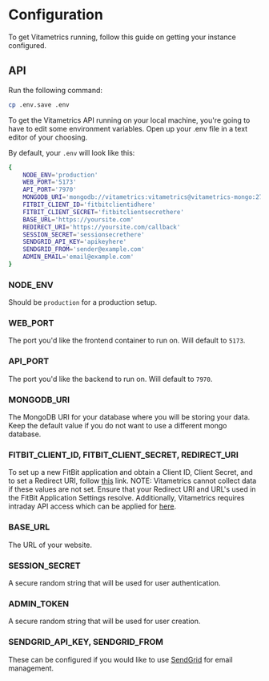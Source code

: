 # Configuration

To get Vitametrics running, follow this guide on getting your instance configured.

## API

Run the following command:

```bash
cp .env.save .env
```

To get the Vitametrics API running on your local machine, you're going to have to edit some environment variables. Open up your .env file
in a text editor of your choosing.

By default, your ```.env``` will look like this:
```bash
{
    NODE_ENV='production'
    WEB_PORT='5173'
    API_PORT='7970'
    MONGODB_URI='mongodb://vitametrics:vitametrics@vitametrics-mongo:27017/vitametrics'
    FITBIT_CLIENT_ID='fitbitclientidhere'
    FITBIT_CLIENT_SECRET='fitbitclientsecrethere'
    BASE_URL='https://yoursite.com'
    REDIRECT_URI='https://yoursite.com/callback'
    SESSION_SECRET='sessionsecrethere'
    SENDGRID_API_KEY='apikeyhere'
    SENDGRID_FROM='sender@example.com'
    ADMIN_EMAIL='email@example.com'
}
```
### NODE_ENV

Should be ```production``` for a production setup.

### WEB_PORT

The port you'd like the frontend container to run on. Will default to ```5173```.

### API_PORT

The port you'd like the backend to run on. Will default to ```7970```.

### MONGODB_URI

The MongoDB URI for your database where you will be storing your data. Keep the default value if you do not want to use a different mongo database.

### FITBIT_CLIENT_ID, FITBIT_CLIENT_SECRET, REDIRECT_URI

To set up a new FitBit application and obtain a Client ID, Client Secret, and to set a Redirect URI, follow [this](https://dev.fitbit.com/apps) link. NOTE: Vitametrics cannot collect data if these values are not set. Ensure that your Redirect URI and URL's used in the FitBit Application Settings resolve. Additionally, Vitametrics requires intraday API access which can be applied for [here](https://dev.fitbit.com/build/reference/web-api/intraday/). 


### BASE_URL

The URL of your website.

### SESSION_SECRET

A secure random string that will be used for user authentication.

### ADMIN_TOKEN

A secure random string that will be used for user creation.

### SENDGRID_API_KEY, SENDGRID_FROM

These can be configured if you would like to use [SendGrid](https://sendgrid.com) for email management.
